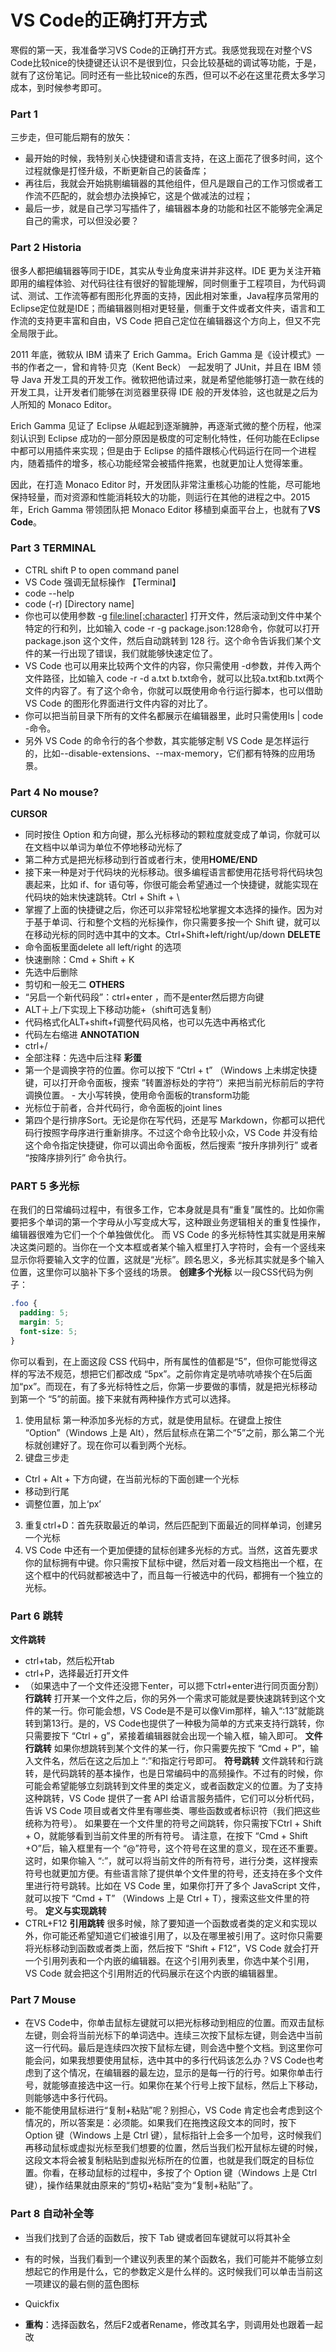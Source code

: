 # VS Code的正确打开方式
寒假的第一天，我准备学习VS Code的正确打开方式。我感觉我现在对整个VS Code比较nice的快捷键还认识不是很到位，只会比较基础的调试等功能，于是，就有了这份笔记。同时还有一些比较nice的东西，但可以不必在这里花费太多学习成本，到时候参考即可。

### Part 1

三步走，但可能后期有的放矢：

- 最开始的时候，我特别关心快捷键和语言支持，在这上面花了很多时间，这个过程就像是打怪升级，不断更新自己的装备库；
- 再往后，我就会开始挑剔编辑器的其他组件，但凡是跟自己的工作习惯或者工作流不匹配的，就会想办法换掉它，这是个做减法的过程；
- 最后一步，就是自己学习写插件了，编辑器本身的功能和社区不能够完全满足自己的需求，可以但没必要？

### Part 2 Historia

很多人都把编辑器等同于IDE，其实从专业角度来讲并非这样。IDE 更为关注开箱即用的编程体验、对代码往往有很好的智能理解，同时侧重于工程项目，为代码调试、测试、工作流等都有图形化界面的支持，因此相对笨重，Java程序员常用的Eclipse定位就是IDE；而编辑器则相对更轻量，侧重于文件或者文件夹，语言和工作流的支持更丰富和自由，VS Code 把自己定位在编辑器这个方向上，但又不完全局限于此。 

2011 年底，微软从 IBM 请来了 Erich Gamma。Erich Gamma 是《设计模式》一书的作者之一，曾和肯特·贝克（Kent Beck） 一起发明了 JUnit，并且在 IBM 领导 Java 开发工具的开发工作。微软把他请过来，就是希望他能够打造一款在线的开发工具，让开发者们能够在浏览器里获得 IDE 般的开发体验，这也就是之后为人所知的 Monaco Editor。

Erich Gamma 见证了 Eclipse 从崛起到逐渐臃肿，再逐渐式微的整个历程，他深刻认识到 Eclipse 成功的一部分原因是极度的可定制化特性，任何功能在Eclipse中都可以用插件来实现；但是由于 Eclipse 的插件跟核心代码运行在同一个进程内，随着插件的增多，核心功能经常会被插件拖累，也就更加让人觉得笨重。

因此，在打造 Monaco Editor 时，开发团队非常注重核心功能的性能，尽可能地保持轻量，而对资源和性能消耗较大的功能，则运行在其他的进程之中。2015 年，Erich Gamma 带领团队把 Monaco Editor 移植到桌面平台上，也就有了**VS Code**。

### Part 3 TERMINAL

- CTRL shift P to open command panel
- VS Code 强调无鼠标操作
【Terminal】
- code --help
- code (-r) [Directory name]
- 你也可以使用参数 -g <file:line[:character]> 打开文件，然后滚动到文件中某个特定的行和列，比如输入 code -r -g package.json:128命令，你就可以打开 package.json 这个文件，然后自动跳转到 128 行。这个命令告诉我们某个文件的某一行出现了错误，我们就能够快速定位了。
- VS Code 也可以用来比较两个文件的内容，你只需使用 -d参数，并传入两个文件路径，比如输入 code -r -d a.txt b.txt命令，就可以比较a.txt和b.txt两个文件的内容了。有了这个命令，你就可以既使用命令行运行脚本，也可以借助 VS Code 的图形化界面进行文件内容的对比了。
- 你可以把当前目录下所有的文件名都展示在编辑器里，此时只需使用ls | code -命令。
- 另外 VS Code 的命令行的各个参数，其实能够定制 VS Code 是怎样运行的，比如--disable-extensions、--max-memory，它们都有特殊的应用场景。

### Part 4 No mouse?
**CURSOR**

- 同时按住 Option 和方向键，那么光标移动的颗粒度就变成了单词，你就可以在文档中以单词为单位不停地移动光标了
- 第二种方式是把光标移动到行首或者行末，使用**HOME/END**
- 接下来一种是对于代码块的光标移动。很多编程语言都使用花括号将代码块包裹起来，比如 if、for 语句等，你很可能会希望通过一个快捷键，就能实现在代码块的始末快速跳转。Ctrl + Shift + \
- 掌握了上面的快捷键之后，你还可以非常轻松地掌握文本选择的操作。因为对于基于单词、行和整个文档的光标操作，你只需要多按一个 Shift 键，就可以在移动光标的同时选中其中的文本。Ctrl+Shift+left/right/up/down
**DELETE**
- 命令面板里面delete all left/right 的选项
- 快速删除：Cmd + Shift + K
- 先选中后删除
- 剪切和一般无二
**OTHERS**
- “另启一个新代码段”：ctrl+enter ，而不是enter然后摁方向键
- ALT＋上/下实现上下移动功能+（shift可选复制）
- 代码格式化ALT+shift+f调整代码风格，也可以先选中再格式化
- 代码左右缩进
**ANNOTATION**
- ctrl+/
- 全部注释：先选中后注释
**彩蛋**
- 第一个是调换字符的位置。你可以按下 “Ctrl + t” （Windows 上未绑定快捷键，可以打开命令面板，搜索 ”转置游标处的字符“）来把当前光标前后的字符调换位置。 - 大小写转换，使用命令面板的transform功能
- 光标位于前者，合并代码行，命令面板的joint lines
- 第四个是行排序Sort。无论是你在写代码，还是写 Markdown，你都可以把代码行按照字母序进行重新排序。不过这个命令比较小众，VS Code 并没有给这个命令指定快捷键，你可以调出命令面板，然后搜索 “按升序排列行” 或者 “按降序排列行” 命令执行。

### PART 5 多光标
在我们的日常编码过程中，有很多工作，它本身就是具有“重复”属性的。比如你需要把多个单词的第一个字母从小写变成大写，这种跟业务逻辑相关的重复性操作，编辑器很难为它们一个个单独做优化。
而 VS Code 的多光标特性其实就是用来解决这类问题的。当你在一个文本框或者某个输入框里打入字符时，会有一个竖线来显示你将要输入文字的位置，这就是“光标”。顾名思义，多光标其实就是多个输入位置，这里你可以脑补下多个竖线的场景。
**创建多个光标**
以一段CSS代码为例子：
```css
.foo {
  padding: 5;
  margin: 5;
  font-size: 5;
}
```
你可以看到，在上面这段 CSS 代码中，所有属性的值都是“5”，但你可能觉得这样的写法不规范，想把它们都改成 “5px”。之前你肯定是吭哧吭哧挨个在5后面加“px”。而现在，有了多光标特性之后，你第一步要做的事情，就是把光标移动到第一个 “5”的前面。接下来就有两种操作方式可以选择。
1. 使用鼠标
第一种添加多光标的方式，就是使用鼠标。在键盘上按住 “Option”（Windows 上是 Alt），然后鼠标点在第二个“5”之前，那么第二个光标就创建好了。现在你可以看到两个光标。
2. 键盘三步走

  - Ctrl + Alt + 下方向键，在当前光标的下面创建一个光标
  - 移动到行尾
  - 调整位置，加上‘px’

3. 重复ctrl+D：首先获取最近的单词，然后匹配到下面最近的同样单词，创建另一个光标
4. VS Code 中还有一个更加便捷的鼠标创建多光标的方式。当然，这首先要求你的鼠标拥有中键。你只需按下鼠标中键，然后对着一段文档拖出一个框，在这个框中的代码就都被选中了，而且每一行被选中的代码，都拥有一个独立的光标。

### Part 6 跳转
**文件跳转**
- ctrl+tab，然后松开tab
- ctrl+P，选择最近打开文件
- （如果选中了一个文件还没摁下enter，可以摁下ctrl+enter进行同页面分割）
**行跳转**
打开某一个文件之后，你的另外一个需求可能就是要快速跳转到这个文件的某一行。你可能会想，VS Code是不是可以像Vim那样，输入“:13”就能跳转到第13行。是的，VS Code也提供了一种极为简单的方式来支持行跳转，你只需要按下 “Ctrl + g”，紧接着编辑器就会出现一个输入框，输入即可。
**文件行跳转**
如果你想跳转到某个文件的某一行，你只需要先按下 “Cmd + P”，输入文件名，然后在这之后加上 “:”和指定行号即可。
**符号跳转**
文件跳转和行跳转，是代码跳转的基本操作，也是日常编码中的高频操作。不过有的时候，你可能会希望能够立刻跳转到文件里的类定义，或者函数定义的位置。为了支持这种跳转，VS Code 提供了一套 API 给语言服务插件，它们可以分析代码，告诉 VS Code 项目或者文件里有哪些类、哪些函数或者标识符（我们把这些统称为符号）。
如果要在一个文件里的符号之间跳转，你只需按下Ctrl + Shift + O，就能够看到当前文件里的所有符号。
请注意，在按下 “Cmd + Shift +O”后，输入框里有一个 “@”符号，这个符号在这里的意义，现在还不重要。这时，如果你输入 “:”，就可以将当前文件的所有符号，进行分类，这样搜索符号也就更加方便。有些语言除了提供单个文件里的符号，还支持在多个文件里进行符号跳转。比如在 VS Code 里，如果你打开了多个 JavaScript 文件，就可以按下 “Cmd + T” （Windows 上是 Ctrl + T），搜索这些文件里的符号。
**定义与实现跳转**
- CTRL+F12
**引用跳转**
很多时候，除了要知道一个函数或者类的定义和实现以外，你可能还希望知道它们被谁引用了，以及在哪里被引用了。这时你只需要将光标移动到函数或者类上面，然后按下 “Shift + F12”，VS Code 就会打开一个引用列表和一个内嵌的编辑器。在这个引用列表里，你选中某个引用，VS Code 就会把这个引用附近的代码展示在这个内嵌的编辑器里。

### Part 7 Mouse

- 在VS Code中，你单击鼠标左键就可以把光标移动到相应的位置。而双击鼠标左键，则会将当前光标下的单词选中。连续三次按下鼠标左键，则会选中当前这一行代码。最后是连续四次按下鼠标左键，则会选中整个文档。到这里你可能会问，如果我想要使用鼠标，选中其中的多行代码该怎么办？VS Code也考虑到了这个情况，在编辑器的最左边，显示的是每一行的行号。如果你单击行号，就能够直接选中这一行。如果你在某个行号上按下鼠标，然后上下移动，则能够选中多行代码。
- 能不能使用鼠标进行“复制+粘贴”呢？别担心，VS Code 肯定也会考虑到这个情况的，所以答案是：必须能。如果我们在拖拽这段文本的同时，按下 Option 键（Windows 上是 Ctrl 键），鼠标指针上会多一个加号，这时候我们再移动鼠标或虚拟光标至我们想要的位置，然后当我们松开鼠标左键的时候，这段文本将会被复制粘贴到虚拟光标所在的位置，也就是我们既定的目标位置。你看，在移动鼠标的过程中，多按了个 Option 键（Windows 上是 Ctrl 键），操作结果就由原来的“剪切+粘贴”变为“复制+粘贴”了。

### Part 8 自动补全等

- 当我们找到了合适的函数后，按下 Tab 键或者回车键就可以将其补全
- 有的时候，当我们看到一个建议列表里的某个函数名，我们可能并不能够立刻想起它的作用是什么，它的参数定义是什么样的。这时候我们可以单击当前这一项建议的最右侧的蓝色图标
  
- Quickfix
- **重构**：选择函数名，然后F2或者Rename，修改其名字，则调用处也跟着一起改